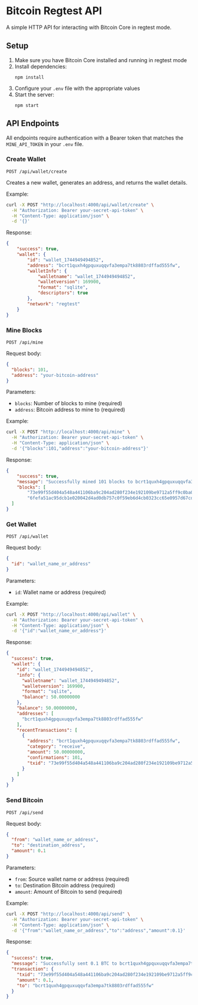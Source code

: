 # Bitcoin Regtest API

A simple HTTP API for interacting with Bitcoin Core in regtest mode.

## Setup

1. Make sure you have Bitcoin Core installed and running in regtest mode
2. Install dependencies:
   ```
   npm install
   ```
3. Configure your `.env` file with the appropriate values
4. Start the server:
   ```
   npm start
   ```

## API Endpoints

All endpoints require authentication with a Bearer token that matches the `MINE_API_TOKEN` in your `.env` file.

### Create Wallet

```
POST /api/wallet/create
```

Creates a new wallet, generates an address, and returns the wallet details.

Example:
```bash
curl -X POST "http://localhost:4000/api/wallet/create" \
  -H "Authorization: Bearer your-secret-api-token" \
  -H "Content-Type: application/json" \
  -d '{}'
```

Response:
```json
{
	"success": true,
	"wallet": {
		"id": "wallet_1744949494852",
		"address": "bcrt1quxh4gpquxuqqvfa3empa7tk8803rdffad555fw",
		"walletInfo": {
			"walletname": "wallet_1744949494852",
			"walletversion": 169900,
			"format": "sqlite",
			"descriptors": true
		},
		"network": "regtest"
	}
}
```

### Mine Blocks

```
POST /api/mine
```

Request body:
```json
{
  "blocks": 101,
  "address": "your-bitcoin-address"
}
```

Parameters:
- `blocks`: Number of blocks to mine (required)
- `address`: Bitcoin address to mine to (required)

Example:
```bash
curl -X POST "http://localhost:4000/api/mine" \
  -H "Authorization: Bearer your-secret-api-token" \
  -H "Content-Type: application/json" \
  -d '{"blocks":101,"address":"your-bitcoin-address"}'
```

Response:
```json
{
	"success": true,
	"message": "Successfully mined 101 blocks to bcrt1quxh4gpquxuqqvfa3empa7tk8803rdffad555fw",
	"blocks": [
		"73e99f55d404a548a441106ba9c204ad280f234e192109be9712a5ff9c0ba014",
		"6fefa51ac95dcb1e020042d4ad0db757c0f59eb6d4cb0323cc65e0957d67cdf5"
  ]
}
```

### Get Wallet

```
POST /api/wallet
```

Request body:
```json
{
  "id": "wallet_name_or_address"
}
```

Parameters:
- `id`: Wallet name or address (required)

Example:
```bash
curl -X POST "http://localhost:4000/api/wallet" \
  -H "Authorization: Bearer your-secret-api-token" \
  -H "Content-Type: application/json" \
  -d '{"id":"wallet_name_or_address"}'
```

Response:
```json
{
  "success": true,
  "wallet": {
    "id": "wallet_1744949494852",
    "info": {
      "walletname": "wallet_1744949494852",
      "walletversion": 169900,
      "format": "sqlite",
      "balance": 50.00000000
    },
    "balance": 50.00000000,
    "addresses": [
      "bcrt1quxh4gpquxuqqvfa3empa7tk8803rdffad555fw"
    ],
    "recentTransactions": [
      {
        "address": "bcrt1quxh4gpquxuqqvfa3empa7tk8803rdffad555fw",
        "category": "receive",
        "amount": 50.00000000,
        "confirmations": 101,
        "txid": "73e99f55d404a548a441106ba9c204ad280f234e192109be9712a5ff9c0ba014"
      }
    ]
  }
}
```

### Send Bitcoin

```
POST /api/send
```

Request body:
```json
{
  "from": "wallet_name_or_address",
  "to": "destination_address",
  "amount": 0.1
}
```

Parameters:
- `from`: Source wallet name or address (required)
- `to`: Destination Bitcoin address (required)
- `amount`: Amount of Bitcoin to send (required)

Example:
```bash
curl -X POST "http://localhost:4000/api/send" \
  -H "Authorization: Bearer your-secret-api-token" \
  -H "Content-Type: application/json" \
  -d '{"from":"wallet_name_or_address","to":"address","amount":0.1}'
```

Response:
```json
{
  "success": true,
  "message": "Successfully sent 0.1 BTC to bcrt1quxh4gpquxuqqvfa3empa7tk8803rdffad555fw",
  "transaction": {
    "txid": "73e99f55d404a548a441106ba9c204ad280f234e192109be9712a5ff9c0ba014",
    "amount": 0.1,
    "to": "bcrt1quxh4gpquxuqqvfa3empa7tk8803rdffad555fw"
  }
}
```
